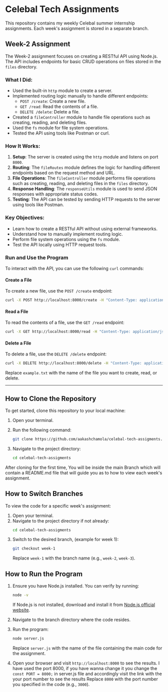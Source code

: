 # Celebal Tech Assignments

This repository contains my weekly Celebal summer internship assignments. 
Each week's assignment is stored in a separate branch.


## Week-2 Assignment
The Week-2 assignment focuses on creating a RESTful API using Node.js. The API includes endpoints for basic CRUD operations on files stored in the `files` directory.

### What I Did:
- Used the built-in `http` module to create a server.
- Implemented routing logic manually to handle different endpoints:
  - `POST /create`: Create a new file.
  - `GET /read`: Read the contents of a file.
  - `DELETE /delete`: Delete a file.
- Created a `fileController` module to handle file operations such as creating, reading, and deleting files.
- Used the `fs` module for file system operations.
- Tested the API using tools like Postman or curl.

### How It Works:
1. **Setup**: The server is created using the `http` module and listens on port `8000`.
2. **Routing**: The `fileRoutes` module defines the logic for handling different endpoints based on the request method and URL.
3. **File Operations**: The `fileController` module performs file operations such as creating, reading, and deleting files in the `files` directory.
4. **Response Handling**: The `responseUtils` module is used to send JSON responses with appropriate status codes.
5. **Testing**: The API can be tested by sending HTTP requests to the server using tools like Postman.

### Key Objectives:
- Learn how to create a RESTful API without using external frameworks.
- Understand how to manually implement routing logic.
- Perform file system operations using the `fs` module.
- Test the API locally using HTTP request tools.

### Run and Use the Program

To interact with the API, you can use the following `curl` commands:

#### Create a File
To create a new file, use the `POST /create` endpoint:
```bash
curl -X POST http://localhost:8000/create -H "Content-Type: application/json" -d '{"filename": "example.txt", "content": "This is a sample file content for the celebal node.js internship"}'
```

#### Read a File
To read the contents of a file, use the `GET /read` endpoint:
```bash
curl -X GET http://localhost:8000/read -H "Content-Type: application/json" -d '{"filename": "example.txt"}'
```

#### Delete a File
To delete a file, use the `DELETE /delete` endpoint:
```bash
curl -X DELETE http://localhost:8000/delete -H "Content-Type: application/json" -d '{"filename": "example.txt"}'
```

Replace `example.txt` with the name of the file you want to create, read, or delete.

---

## How to Clone the Repository
To get started, clone this repository to your local machine:
1. Open your terminal.
2. Run the following command:
   ```bash
   git clone https://github.com/aakashchamola/celebal-tech-assigments.git
   ```

3. Navigate to the project directory:
   ```bash
   cd celebal-tech-assigments
   ```
After cloning for the first time, You will be inside the main Branch which will contain a README.md file that will guide you as to how to view each week's assignment.

## How to Switch Branches
To view the code for a specific week's assignment:
1. Open your terminal.
2. Navigate to the project directory if not already:
   ```bash
   cd celebal-tech-assigments
   ```
3. Switch to the desired branch, (example for week 1):
   ```bash
   git checkout week-1
   ```
   Replace `week-1` with the branch name (e.g., `week-2`, `week-3`).

## How to Run the Program
1. Ensure you have Node.js installed. You can verify by running:
   ```bash
   node -v
   ```
   If Node.js is not installed, download and install it from [Node.js official website](https://nodejs.org/).

2. Navigate to the branch directory where the code resides.

3. Run the program:
   ```bash
   node server.js
   ```
   Replace `server.js` with the name of the file containing the main code for the assignment.

4. Open your browser and visit `http://localhost:8000` to see the results. 
I have used the port 8000, if you have wanna change it you change the 
``` const PORT = 8000;``` in  server.js file and accordingly visit the link with the your port number to see the results
Replace `8000` with the port number you specified in the code (e.g., `3000`).